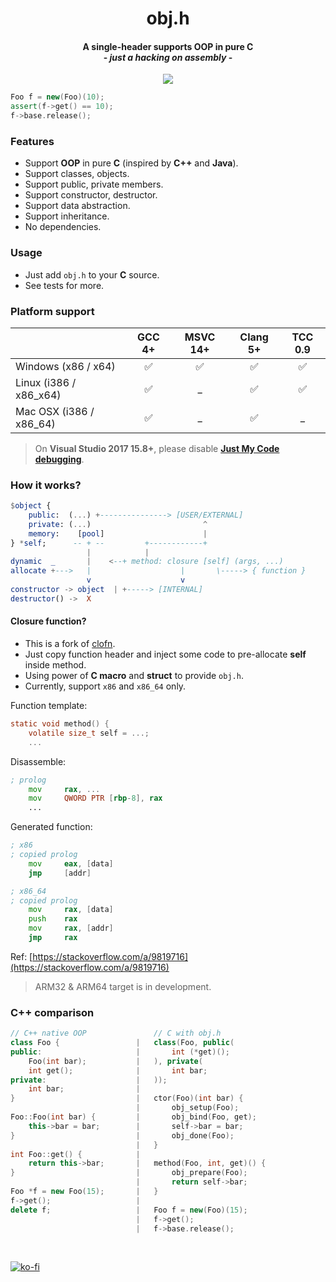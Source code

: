 <p align="center">
    <h1 align="center">obj.h</h1>
    <h4 align="center">
        A single-header supports OOP in pure C
       <br>
        - <em>just a hacking on assembly</em> -
    </h4>
    <p align="center">
        <a href="https://travis-ci.org/small-c/obj.h" target="_blank"><img src="https://travis-ci.org/small-c/obj.h.svg?branch=master"></a>
    </p>
</p>

```cpp
Foo f = new(Foo)(10);
assert(f->get() == 10);
f->base.release();
```

### Features
- Support **OOP** in pure **C** (inspired by **C++** and **Java**).
- Support classes, objects.
- Support public, private members.
- Support constructor, destructor.
- Support data abstraction.
- Support inheritance.
- No dependencies.

### Usage

- Just add `obj.h` to your **C** source.
- See tests for more.

### Platform support

|                         | GCC 4+  | MSVC 14+ | Clang 5+ | TCC 0.9
|:------------------------|:-------:|:--------:|:--------:| :-----:
|Windows (x86 / x64)      | ✅      | ✅      | ✅      | ✅
|Linux   (i386 / x86_x64) | ✅      | _        | ✅      | ✅
|Mac OSX (i386 / x86_64)  | ✅      | _        | ✅      | _

> On **Visual Studio 2017 15.8+**, please disable [**Just My Code debugging**](https://docs.microsoft.com/en-us/cpp/build/reference/jmc).

### How it works?

```elm
$object {
    public:  (...) +---------------> [USER/EXTERNAL]
    private: (...)                         ^
    memory:    [pool]                      |
} *self;      -- + --         +------------+
                 |            |
dynamic  _       |    <--+ method: closure [self] (args, ...)
allocate +--->   |                    |       \-----> { function }
                 v                    v
constructor -> object  | +-----> [INTERNAL]
destructor() ->  X
```

#### Closure function?
- This is a fork of [clofn](https://github.com/yulon/clofn).
- Just copy function header and inject some code to pre-allocate **self** inside method.
- Using power of **C macro** and **struct** to provide `obj.h`.
- Currently, support `x86` and `x86_64` only.

Function template:
```c
static void method() {
    volatile size_t self = ...;
    ...
```

Disassemble:
```asm
; prolog
    mov     rax, ...
    mov     QWORD PTR [rbp-8], rax
    ...
```

Generated function:
```asm
; x86
; copied prolog
    mov     eax, [data]
    jmp     [addr]
```

```asm
; x86_64
; copied prolog
    mov     rax, [data]
    push    rax
    mov     rax, [addr]
    jmp     rax
```

Ref: [https://stackoverflow.com/a/9819716](https://stackoverflow.com/a/9819716)

> ARM32 & ARM64 target is in development.

### C++ comparison
```c++
// C++ native OOP               // C with obj.h
class Foo {                 |   class(Foo, public(
public:                     |       int (*get)();
    Foo(int bar);           |   ), private(
    int get();              |       int bar;
private:                    |   ));
    int bar;                |
}                           |   ctor(Foo)(int bar) {
                            |       obj_setup(Foo);
Foo::Foo(int bar) {         |       obj_bind(Foo, get);
    this->bar = bar;        |       self->bar = bar;
}                           |       obj_done(Foo);
                            |   }
int Foo::get() {            |
    return this->bar;       |   method(Foo, int, get)() {
}                           |       obj_prepare(Foo);
                            |       return self->bar;
Foo *f = new Foo(15);       |   }
f->get();                   |
delete f;                   |   Foo f = new(Foo)(15);
                            |   f->get();
                            |   f->base.release();
```

<br>

[![ko-fi](https://www.ko-fi.com/img/githubbutton_sm.svg)](https://ko-fi.com/L3L6W74V)
